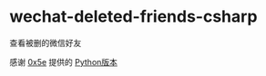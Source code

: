 # wechat-deleted-friends-csharp

查看被删的微信好友

感谢 [0x5e](https://github.com/0x5e) 提供的 [Python版本](https://github.com/0x5e/wechat-deleted-friends)
